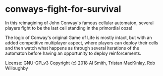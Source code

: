 # conways-fight-for-survival

In this reimagining of John Conway's famous cellular automaton, several players fight to be the last cell standing in the primordial ooze!

The logic of Conway's original Game of Life is mostly intact, but with an added competitive multiplayer aspect, where players can deploy their cells and then watch what happens as through several iterations of the automaton before having an opportunity to deploy reinforcements.

License: GNU-GPLv3
Copyright (c) 2018 Al Smith, Tristan MacKinlay, Rob Willoughby
